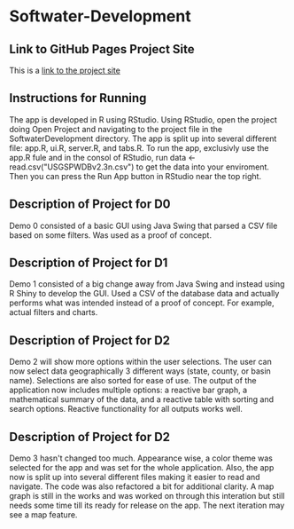 # Softwater-Development
## Link to GitHub Pages Project Site
This is a [link to the project site](https://wilkthomas.github.io/Softwater-Development/)
## Instructions for Running
The app is developed in R using RStudio. Using RStudio, open the project doing Open Project and navigating to the project file in the SoftwaterDevelopment directory. The app is split up into several different file: app.R, ui.R, server.R, and tabs.R. To run the app, exclusivly use the app.R fule and in the consol of RStudio, run data <-  read.csv("USGSPWDBv2.3n.csv") to get the data into your enviroment. Then you can press the Run App button in RStudio near the top right. 
## Description of Project for D0
Demo 0 consisted of a basic GUI using Java Swing that parsed a CSV file based on some filters. Was used as a proof of concept.
## Description of Project for D1
Demo 1 consisted of a big change away from Java Swing and instead using R Shiny to develop the GUI. Used a CSV of the database data and actually performs what was intended instead of a proof of concept. For example, actual filters and charts.
## Description of Project for D2
Demo 2 will show more options within the user selections.  The user can now select data geographically 3 different ways (state, county, or basin name).  Selections are also sorted for ease of use.  The output of the application now includes multiple options: a reactive bar graph, a mathematical summary of the data, and a reactive table with sorting and search options.  Reactive functionality for all outputs works well.
## Description of Project for D2
Demo 3 hasn't changed too much. Appearance wise, a color theme was selected for the app and was set for the whole application. Also, the app now is split up into several different files making it easier to read and navigate. The code was also refactored a bit for additional clarity. A map graph is still in the works and was worked on through this interation but still needs some time till its ready for release on the app. The next iteration may see a map feature.

